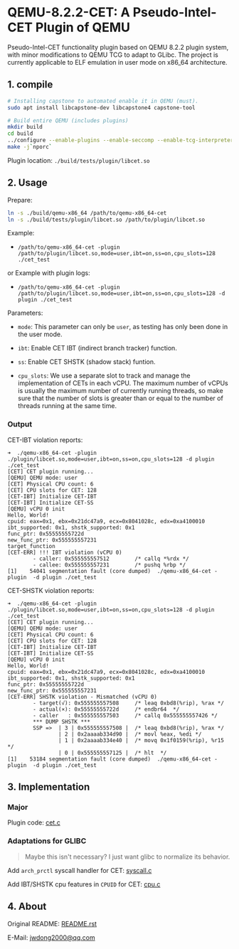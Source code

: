 # QEMU-8.2.2-CET: A Pseudo-Intel-CET Plugin of QEMU

Pseudo-Intel-CET functionality plugin based on QEMU 8.2.2 plugin system, with minor modifications to QEMU TCG to adapt to GLibc. The project is currently applicable to ELF emulation in user mode on x86_64 architecture.

## 1. compile

```bash
# Installing capstone to automated enable it in QEMU (must).
sudo apt install libcapstone-dev libcapstone4 capstone-tool

# Build entire QEMU (includes plugins)
mkdir build
cd build
../configure --enable-plugins --enable-seccomp --enable-tcg-interpreter --target-list=x86_64-linux-user
make -j`nporc`
```

Plugin location: `./build/tests/plugin/libcet.so`

## 2. Usage

Prepare:

```bash
ln -s ./build/qemu-x86_64 /path/to/qemu-x86_64-cet
ln -s ./build/tests/plugin/libcet.so /path/to/plugin/libcet.so
```

Example: 

- `/path/to/qemu-x86_64-cet -plugin /path/to/plugin/libcet.so,mode=user,ibt=on,ss=on,cpu_slots=128 ./cet_test`

or Example with plugin logs: 

- `/path/to/qemu-x86_64-cet -plugin /path/to/plugin/libcet.so,mode=user,ibt=on,ss=on,cpu_slots=128 -d plugin ./cet_test`

Parameters:

- `mode`: This parameter can only be `user`, as testing has only been done in the user mode.

- `ibt`: Enable CET IBT (indirect branch tracker) function.

- `ss`: Enable CET SHSTK (shadow stack) funtion.

- `cpu_slots`: We use a separate slot to track and manage the implementation of CETs in each vCPU. The maximum number of vCPUs is usually the maximum number of currently running threads, so make sure that the number of slots is greater than or equal to the number of threads running at the same time.

### Output

CET-IBT violation reports:

```
➜  ./qemu-x86_64-cet -plugin ./plugin/libcet.so,mode=user,ibt=on,ss=on,cpu_slots=128 -d plugin ./cet_test
[CET] CET plugin running...
[QEMU] QEMU mode: user
[CET] Physical CPU count: 6
[CET] CPU slots for CET: 128
[CET-IBT] Initialize CET-IBT
[CET-IBT] Initialize CET-SS
[QEMU] vCPU 0 init
Hello, World!
cpuid: eax=0x1, ebx=0x21dc47a9, ecx=0x8041028c, edx=0xa4100010
ibt_supported: 0x1, shstk_supported: 0x1
func_ptr: 0x55555555722d
new_func_ptr: 0x555555557231
target_function
[CET-ERR] !!! IBT violation (vCPU 0) 
        - caller: 0x555555557512        /* callq *%rdx */
        - callee: 0x555555557231        /* pushq %rbp */
[1]    54041 segmentation fault (core dumped)  ./qemu-x86_64-cet -plugin  -d plugin ./cet_test
```

CET-SHSTK violation reports:

```
➜  ./qemu-x86_64-cet -plugin ./plugin/libcet.so,mode=user,ibt=on,ss=on,cpu_slots=128 -d plugin ./cet_test
[CET] CET plugin running...
[QEMU] QEMU mode: user
[CET] Physical CPU count: 6
[CET] CPU slots for CET: 128
[CET-IBT] Initialize CET-IBT
[CET-IBT] Initialize CET-SS
[QEMU] vCPU 0 init
Hello, World!
cpuid: eax=0x1, ebx=0x21dc47a9, ecx=0x8041028c, edx=0xa4100010
ibt_supported: 0x1, shstk_supported: 0x1
func_ptr: 0x55555555722d
new_func_ptr: 0x555555557231
[CET-ERR] SHSTK violation - Mismatched (vCPU 0)
        - target(√): 0x555555557508     /* leaq 0xbd8(%rip), %rax */
        - actual(×): 0x55555555722d     /* endbr64  */
        - caller   : 0x555555557503     /* callq 0x555555557426 */
        *** DUMP SHSTK ***
        SSP =>  | 3 | 0x555555557508 |  /* leaq 0xbd8(%rip), %rax */
                | 2 | 0x2aaaab334d90 |  /* movl %eax, %edi */
                | 1 | 0x2aaaab334e40 |  /* movq 0x1f0159(%rip), %r15 */
                | 0 | 0x555555557125 |  /* hlt  */
[1]    53184 segmentation fault (core dumped)  ./qemu-x86_64-cet -plugin  -d plugin ./cet_test
```

## 3. Implementation

### Major

Plugin code: [cet.c](./tests/plugin/cet.c)

### Adaptations for GLIBC

> Maybe this isn't necessary? I just want glibc to normalize its behavior.

Add `arch_prctl` syscall handler for CET: [syscall.c](./linux-user/syscall.c#L6229)

Add IBT/SHSTK cpu features in `CPUID` for CET: [cpu.c](./target/i386/cpu.c#L6171)

## 4. About

Original README: [README.rst](./README.orig.rst)

E-Mail: jwdong2000@qq.com
